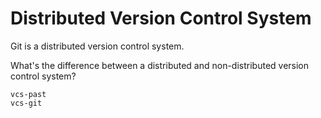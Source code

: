 # Distributed Version Control System

Git is a distributed version control system.

What's the difference between a distributed and non-distributed version control
system?


```{toctree}
vcs-past
vcs-git
```
